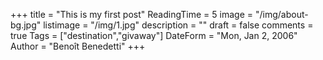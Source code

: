 +++
title = "This is my first post"
ReadingTime = 5
image = "/img/about-bg.jpg"
listimage = "/img/1.jpg"
description = ""
draft = false
comments = true
Tags = ["destination","givaway"]
DateForm = "Mon, Jan 2, 2006"
Author = "Benoît Benedetti"
+++
